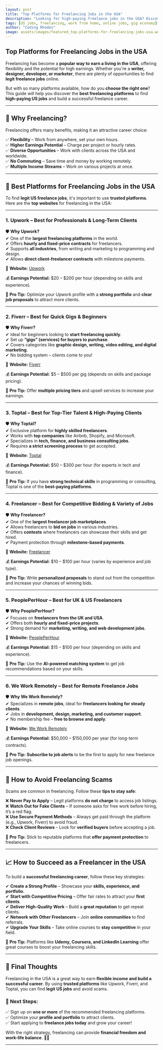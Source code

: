 ```yaml
---
layout: post
title: "Top Platforms for Freelancing Jobs in the USA"
description: "Looking for high-paying freelance jobs in the USA? Discover the best freelancing platforms for US jobs, including Upwork, Fiverr, and Toptal."
tags: [US jobs, freelancing, work from home, online jobs, gig economy]
author: "Coding Rhodes"
image: assets/images/featured_top-platforms-for-freelancing-jobs-usa.webp
---
```


## Top Platforms for Freelancing Jobs in the USA  

Freelancing has become a **popular way to earn a living in the USA**, offering flexibility and the potential for high earnings. Whether you're a **writer, designer, developer, or marketer**, there are plenty of opportunities to find **legit freelance jobs** online.  

But with so many platforms available, how do you **choose the right one**? This guide will help you discover the **best freelancing platforms** to find **high-paying US jobs** and build a successful freelance career.  

---

## 📌 Why Freelancing?  

Freelancing offers many benefits, making it an attractive career choice:  

✅ **Flexibility** – Work from anywhere, set your own hours.  
✅ **Higher Earnings Potential** – Charge per project or hourly rates.  
✅ **Diverse Opportunities** – Work with clients across the USA and worldwide.  
✅ **No Commuting** – Save time and money by working remotely.  
✅ **Multiple Income Streams** – Work on various projects at once.  

---

## 🚀 Best Platforms for Freelancing Jobs in the USA  

To find **legit US freelance jobs**, it's important to use **trusted platforms**. Here are the **top websites** for freelancing in the USA:  

---

### **1. Upwork – Best for Professionals & Long-Term Clients**  

🛡 **Why Upwork?**  
✔ One of the **largest freelancing platforms** in the world.  
✔ Offers **hourly and fixed-price contracts** for freelancers.  
✔ Supports **all industries**, from writing and marketing to programming and design.  
✔ Allows **direct client-freelancer contracts** with milestone payments.  

📌 **Website:** [Upwork](https://www.upwork.com/)  

💰 **Earnings Potential:** $20 – $200 per hour (depending on skills and experience).  

🔹 **Pro Tip:** Optimize your Upwork profile with a **strong portfolio** and **clear job proposals** to attract more clients.  

---

### **2. Fiverr – Best for Quick Gigs & Beginners**  

🛡 **Why Fiverr?**  
✔ Ideal for beginners looking to **start freelancing quickly**.  
✔ Set up **“gigs” (services) for buyers to purchase**.  
✔ Covers categories like **graphic design, writing, video editing, and digital marketing**.  
✔ No bidding system – clients come to you!  

📌 **Website:** [Fiverr](https://www.fiverr.com/)  

💰 **Earnings Potential:** $5 – $500 per gig (depends on skills and package pricing).  

🔹 **Pro Tip:** Offer **multiple pricing tiers** and upsell services to increase your earnings.  

---

### **3. Toptal – Best for Top-Tier Talent & High-Paying Clients**  

🛡 **Why Toptal?**  
✔ Exclusive platform for **highly skilled freelancers**.  
✔ Works with **top companies** like Airbnb, Shopify, and Microsoft.  
✔ Specializes in **tech, finance, and business consulting jobs**.  
✔ Requires **a strict screening process** to get accepted.  

📌 **Website:** [Toptal](https://www.toptal.com/)  

💰 **Earnings Potential:** $50 – $300 per hour (for experts in tech and finance).  

🔹 **Pro Tip:** If you have **strong technical skills** in programming or consulting, Toptal is one of the **best-paying platforms**.  

---

### **4. Freelancer – Best for Competitive Bidding & Variety of Jobs**  

🛡 **Why Freelancer?**  
✔ One of the **largest freelancer job marketplaces**.  
✔ Allows freelancers to **bid on jobs** in various industries.  
✔ Offers **contests** where freelancers can showcase their skills and get hired.  
✔ Payment protection through **milestone-based payments**.  

📌 **Website:** [Freelancer](https://www.freelancer.com/)  

💰 **Earnings Potential:** $10 – $100 per hour (varies by experience and job type).  

🔹 **Pro Tip:** Write **personalized proposals** to stand out from the competition and increase your chances of winning bids.  

---

### **5. PeoplePerHour – Best for UK & US Freelancers**  

🛡 **Why PeoplePerHour?**  
✔ Focuses on **freelancers from the UK and USA**.  
✔ Offers both **hourly and fixed-price projects**.  
✔ Strong demand for **marketing, writing, and web development jobs**.  

📌 **Website:** [PeoplePerHour](https://www.peopleperhour.com/)  

💰 **Earnings Potential:** $15 – $100 per hour (depending on skills and experience).  

🔹 **Pro Tip:** Use the **AI-powered matching system** to get job recommendations based on your skills.  

---

### **6. We Work Remotely – Best for Remote Freelance Jobs**  

🛡 **Why We Work Remotely?**  
✔ Specializes in **remote jobs**, ideal for **freelancers looking for steady clients**.  
✔ Jobs in **development, design, marketing, and customer support**.  
✔ No membership fee – **free to browse and apply**.  

📌 **Website:** [We Work Remotely](https://weworkremotely.com/)  

💰 **Earnings Potential:** $50,000 – $150,000 per year (for long-term contracts).  

🔹 **Pro Tip:** **Subscribe to job alerts** to be the first to apply for new freelance job openings.  

---

## 🛑 How to Avoid Freelancing Scams  

Scams are common in freelancing. Follow these **tips to stay safe**:  

❌ **Never Pay to Apply** – Legit platforms **do not charge** to access job listings.  
❌ **Watch Out for Fake Clients** – If someone asks for free work before hiring, it’s a red flag.  
❌ **Use Secure Payment Methods** – Always get paid through the platform (e.g., Upwork, Fiverr) to avoid fraud.  
❌ **Check Client Reviews** – Look for **verified buyers** before accepting a job.  

🔹 **Pro Tip:** Stick to reputable platforms that **offer payment protection** to freelancers.  

---

## 📈 How to Succeed as a Freelancer in the USA  

To build a **successful freelancing career**, follow these key strategies:  

✔ **Create a Strong Profile** – Showcase your **skills, experience, and portfolio**.  
✔ **Start with Competitive Pricing** – Offer fair rates to attract your **first clients**.  
✔ **Deliver High-Quality Work** – Build a **great reputation** to get repeat clients.  
✔ **Network with Other Freelancers** – Join **online communities** to find referrals.  
✔ **Upgrade Your Skills** – Take online courses to **stay competitive** in your field.  

🔹 **Pro Tip:** Platforms like **Udemy, Coursera, and LinkedIn Learning** offer great courses to boost your freelancing skills.  

---

## 🎯 Final Thoughts  

Freelancing in the USA is a great way to earn **flexible income and build a successful career**. By using **trusted platforms** like Upwork, Fiverr, and Toptal, you can find **legit US jobs** and avoid scams.  

### 📌 **Next Steps:**  
✅ Sign up on **one or more** of the recommended freelancing platforms.  
✅ Optimize your **profile and portfolio** to attract clients.  
✅ Start applying to **freelance jobs today** and grow your career!  

With the right strategy, freelancing can provide **financial freedom and work-life balance**. 🚀💼  

---
